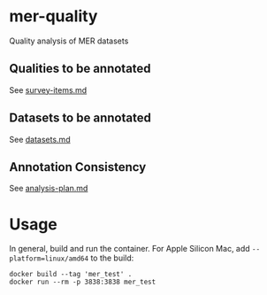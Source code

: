 # mer-quality

Quality analysis of MER datasets

## Qualities to be annotated

See [survey-items.md](content/survey-items.md)

## Datasets to be annotated

See [datasets.md](content/datasets.md)

## Annotation Consistency

See [analysis-plan.md](content/analysis-plan.md)


# Usage
In general, build and run the container. For Apple Silicon Mac, add `--platform=linux/amd64` to the build:
```
docker build --tag 'mer_test' .
docker run --rm -p 3838:3838 mer_test
```
